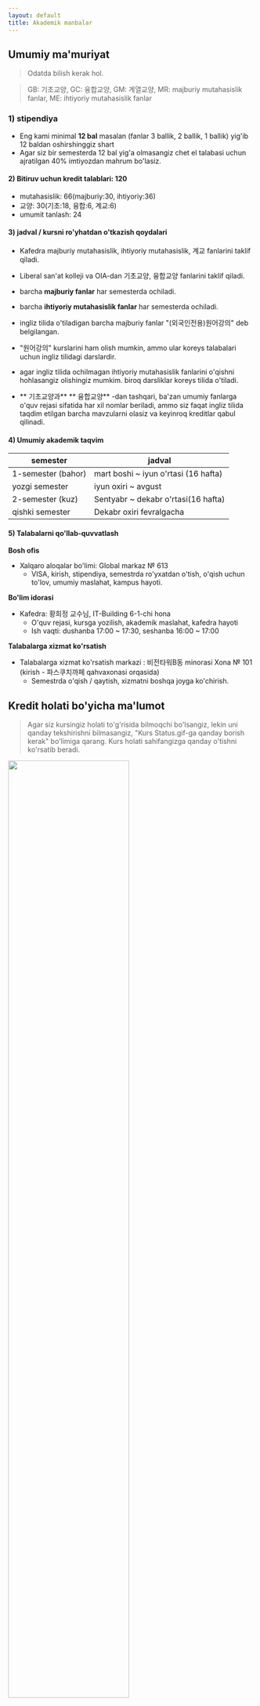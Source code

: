 ```yaml
---
layout: default
title: Akademik manbalar
---
```


## Umumiy ma'muriyat
 
> Odatda bilish kerak hol.

> GB: 기초교양, GC: 융합교양, GM: 계열교양, MR: majburiy mutahasislik fanlar, ME: ihtiyoriy mutahasislik fanlar

### 1) stipendiya
- Eng kami minimal **12 bal** masalan (fanlar 3 ballik, 2 ballik, 1 ballik) yig'ib 12 baldan oshirshinggiz shart 
- Agar siz bir semesterda 12 bal yig'a olmasangiz chet el talabasi uchun ajratilgan 40% imtiyozdan mahrum bo'lasiz. 

#### 2) Bitiruv uchun kredit talablari: 120
- mutahasislik: 66(majburiy:30, ihtiyoriy:36)
- 교양: 30(기초:18, 융합:6, 계교:6)
- umumit tanlash: 24

#### 3) jadval / kursni ro'yhatdan o'tkazish qoydalari
- Kafedra majburiy mutahasislik, ihtiyoriy mutahasislik, 계교 fanlarini taklif qiladi.
- Liberal san'at kolleji va  OIA-dan 기초교양, 융합교양 fanlarini taklif qiladi.
- barcha **majburiy fanlar** har semesterda ochiladi.
- barcha **ihtiyoriy mutahasislik fanlar** har semesterda ochiladi.
- ingliz tilida o'tiladigan barcha majburiy fanlar "(외국인전용)원어강의" deb belgilangan.
- "원어강의" kurslarini ham olish mumkin, ammo ular koreys talabalari uchun ingliz tilidagi darslardir.

- agar ingliz tilida ochilmagan ihtiyoriy mutahasislik fanlarini o'qishni hohlasangiz olishingiz mumkim. biroq darsliklar koreys tilida o'tiladi.
- ** 기초교양과** ** 융합교양** -dan tashqari, ba'zan umumiy fanlarga o'quv rejasi sifatida har xil nomlar beriladi, ammo siz faqat ingliz tilida taqdim etilgan barcha mavzularni olasiz va keyinroq kreditlar qabul qilinadi.


#### 4) Umumiy akademik taqvim

|semester|jadval|
|---|---|
|1-semester (bahor)|mart boshi ~ iyun o'rtasi (16 hafta)|
|yozgi semester| iyun oxiri ~ avgust|
|2-semester (kuz)| Sentyabr ~ dekabr o'rtasi(16 hafta)|
|qishki semester| Dekabr oxiri fevralgacha|

#### 5) Talabalarni qo'llab-quvvatlash
**Bosh ofis**
- Xalqaro aloqalar bo'limi: Global markaz № 613
  - VISA, kirish, stipendiya, semestrda ro'yxatdan o'tish, o'qish uchun to'lov, umumiy maslahat, kampus hayoti.

**Bo'lim idorasi**
 - Kafedra: 황희정 교수님, IT-Building 6-1-chi hona
   - O'quv rejasi, kursga yozilish, akademik maslahat, kafedra hayoti
   - Ish vaqti: dushanba 17:00 ~ 17:30, seshanba 16:00 ~ 17:00

**Talabalarga xizmat ko'rsatish**
- Talabalarga xizmat ko'rsatish markazi : 비전타워B동 minorasi Xona № 101 (kirish - 파스쿠치까페 qahvaxonasi orqasida)
  - Semestrda o'qish / qaytish, xizmatni boshqa joyga ko'chirish.

 ## Kredit holati bo'yicha ma'lumot
 > Agar siz kursingiz holati to'g'risida bilmoqchi bo'lsangiz, lekin uni qanday tekshirishni bilmasangiz, "Kurs Status.gif-ga qanday borish kerak" bo'limiga qarang. Kurs holati sahifangizga qanday o'tishni ko'rsatib beradi.
 

<img src="img/How to Go Course Status.gif" width="70%" height="70%">

#### Chet ellik talaba uchun o'quv qo'llanma.jpg


<img src="img/Course_Mannual_for_Foreign_Student.JPG" width="70%" height="70%">


 





## notebook grant olish uchun ariza
## fakultetni o'zgartirish uchun ariza

>Iltimos, universitet veb-saytini tekshiring.
><http://www.gachon.ac.kr/community/opencampus/06.jsp?mode=view&boardType_seq=340&board_no=526>{: target="_blank"}

1. Ariza berish muddati: 2018.11.12 (dushanba) ~ 11.23 (juma)

2. Qatnashish darajasi: 1-kurs, 2-semestr (abituriyent ta'tilida bo'lgan talabadan tashqari) yoki darsdan keyin.

3. Ishga qabul qilish raqami: har bir bo'lim uchun kirish kvotasining 50%

4. Talab: Yiliga o'rtacha 2,5 reyting birligidan yuqori bo'lganlar (2018-2 semestrni ham o'z ichiga oladi)

5. Topshirish uchun hujjatlar: ariza, bahoni takomillashtirish, o'quv rejasi
    * Turizm menejmenti, sharq tili, arxitektura muhandisligi, fuqarolik muhiti, bionano, biotibbiyot, jismoniy mashqlar reabilitatsiyasi farovonligi o'quv rejasiga muhtoj emas.
    * Agar bo'lim talab qilsa, boshqa hujjatlar taqdim etilishi kerak.

6. Qabul joyi: Amaldagi bo'lim

7. E'lonlar: 2019.01.17 (Payshanba) universiteti veb-sayti

8. Ogohlantirishlar: muhim xabar.<br>
    * Agar sizga ruxsat berilsa, avvalgi depozitda olingan kreditlar. sizning yangi ishingiz rejasiga muvofiq o'zgartiriladi. talaba raqamiga mos keladi.
    * GB, GCbe qabul qiluvchisi bir xil kredit bilan qabul qilinadi.
    * GM, ME, MM umumiy tanlovga o'zgartiriladi.
    * Depressni o'zgartirgandan so'ng, siz o'zgargan o'quv to'lovini to'lashingiz kerak.
    * Siz o'zgartirgan birinchi semestrda akademik mukammallik uchun stipendiyani ololmaysiz.
    * Agar sizga ruhsat berilsa, siz yangi bo'limingizda biron bir kursni o'tashingiz kerak.

Qo'shimcha ma'lumot uchun iltimos, joriy idorangiz bilan bog'laning. idora.


## O'quv dasturi
>Kurs qidirish - quyidagi havolani bosing
><http://203.249.126.126:9090/servlets/jsp/timetable/frame.jsp?lang=en>{: target="_blank"}

#### O'quv dasturi(2017,2018)
- ENG sohasida belgilangan fanlar ingliz tilida ma'ruza mashg'ulotlari uchun nomzodlik mavzularidir.
- Har semestrda taqdim etiladigan amaliy mavzular har xil bo'lishi mumkin.
- Sinfingiz uchun kurslar oling.

   [O'quv dasturi-CE-2017](pdf/Curriculum-CE-2017.pdf){: target="_blank"}/[O'quv dasturi-CE-2018](pdf/Curriculum-CE-2018.pdf){: target="_blank"}
## Olish mumkin bo'lgan kreditlar soni  'hozirda ishlanmoqda'
## Kursni ro'yxatdan o'tkazish 'hozirda ishlanmoqda'
## Chet ellik talabalar uchun sinflar ro'yxati  'hozirda ishlanmoqda'
## Ta'lim uchun to'lash to'g'risidagi to'lovni chop etish 
>Agar siz o'qish narxini tekshirmoqchi bo'lsangiz yoki chop qilmoqchi bo'lsangiz, lekin buni qanday qilishni bilmasangiz, iltimos 'To'lov to'lovi to'g'risidagi bill.pptx-ni qanday chiqarish kerak' ni yuklab oling va o'qing.

<img src="img/how_to_printout.gif" width="70%" height="70%">
<br>
[To'lov to'lov varag'ini qanday chiqarish kerak.pptx](pdf/How_to_print_out_tuition_fees.pptx){: target="_blank"}

- O'qish narxi talabalar o'rtasida farq qiladi.

- Agar siz xabar berish to'g'risida savolingiz bo'lsa yoki murojaat qilsangiz, iltimos, murojaat qiling
suhbat xonasida. 
## O'qish uchun to'lov 
>Agar siz o'qish to'lovini qanday qilib chop etishni bilmasangiz, iltimos, ushbu qismning yuqoridagi "Ta'lim to'lovi to'g'risidagi bill.pptx-ni qanday chiqarish kerak" bo'limiga qarang.
>Shu vaqt ichida siz o'qish uchun to'lovni 07:00 dan 23:30 gacha to'lashingiz kerak.

O'qish haqi to'g'risida eslatma

**Birdaniga to‘lang**
- 1-davr: 2019. 08. 26 (dushanba) ~ 08.30 (jum)
- 2-davr: 2019.09.09 (dushanba) ~ 09.13 (jum)
- 3-davr: 2019.09.23 (dushanba) ~ 09.27 (jum)
    - Siz 2019.08.13 (ses) 13:00 dan keyin o'qish narxini chop etishingiz mumkin.

**to'langan pul**
- Arizalarni qabul qilish muddati: 2019.08.01 (jum) ~ 08.30 (juma) 15:00
- Qabul sanasi: 2019.08.30 (Juma) 16:00
- 1-davr (to'lovning 1/3 qismi): 2019.09.09 (dushanba) ~ 09.20 (jum)
- 2-davr (to'lovning 1/3 qismi): 2019.10.07 (dushanba) ~ 10.18 (jum)
- 3-davr (to'lovning 1/3 qismi): 2019.11.04 (dushanba) ~ 11.16 (jum)
    - Siz har bir o'qish to'lovini to'lovning birinchi kunida chop etishingiz mumkin.
    - Iltimos, "ikkiga bo'lingan o'quv haqini to'lash uchun qanday murojaat qilish kerak.

<img src="img/divided.gif" width="70%" height="70%">
<br>
[Ajratilgan o'qish to'loviga qanday murojaat qilish kerak.pptx](pdf/how_to_divide_tuition_fee.pptx){: target="_blank"}






